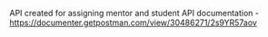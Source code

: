 API created for assigning mentor and student
API documentation - https://documenter.getpostman.com/view/30486271/2s9YR57aov
